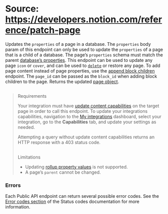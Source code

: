 # Source: https://developers.notion.com/reference/patch-page

Updates the `properties` of a page in a database. The `properties` body param of this endpoint can only be used to update the `properties` of a page that is a child of a database. The page’s `properties` schema must match the parent [database’s properties](/reference/property-object).
This endpoint can be used to update any page `icon` or `cover`, and can be used to [`delete`](/reference/archive-a-page) or restore any page.
To add page content instead of page properties, use the [append block children](/reference/patch-block-children) endpoint. The `page_id` can be passed as the `block_id` when adding block children to the page.
Returns the updated [page object](/reference/page).
> ##
>
> Requirements
>
> Your integration must have [update content capabilities](/reference/capabilities#content-capabilities) on the target page in order to call this endpoint. To update your integrations capabilities, navigation to the [My integrations](https://www.notion.so/my-integrations) dashboard, select your integration, go to the **Capabilities** tab, and update your settings as needed.
>
> Attempting a query without update content capabilities returns an HTTP response with a 403 status code.
> ##
>
> Limitations
>
> - Updating [rollup property values](/reference/property-value-object#rollup-property-values) is not supported.
> - A page’s `parent` cannot be changed.
### Errors
Each Public API endpoint can return several possible error codes. See the [Error codes section](/reference/status-codes#error-codes) of the Status codes documentation for more information.